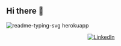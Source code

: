 ## Hi there 👋

![readme-typing-svg herokuapp](https://github.com/bnbair/bnbair/assets/44049631/9ce67f48-aca7-4cd5-870e-f6489a59be1a)
<!--<img src="https://readme-typing-svg.herokuapp.com?font=Jetbrains+mono&size=40&duration=3000&color=33FF33&center=true&vCenter=true&width=435&lines=Hey..+I)'m Gabriela+;This+is..;..my+Github..;" alt="Typing SVG"/>
 

**bnbair/bnbair** is a ✨ _special_ ✨ repository because its `README.md` (this file) appears on your GitHub profile.

Here are some ideas to get you started:

- 🔭 I’m currently working on ...
- 🌱 I’m currently learning ...
- 👯 I’m looking to collaborate on ...
- 🤔 I’m looking for help with ...
- 💬 Ask me about ...
- 📫 How to reach me: ...
- 😄 Pronouns: ...
- ⚡ Fun fact: ...
-->

 
<!-- Your bio, links, etc. go here -->

<div align="center">
  <!-- Replace href with your links -->
  <a href="https://www.linkedin.com/in/gabriela-rodriguez-lopez-16ba14b3/">
    <img src="https://img.shields.io/badge/LinkedIn-0077B5?style=for-the-badge&logo=linkedin&logoColor=white" alt="LinkedIn"/>
  </a>
</div>


